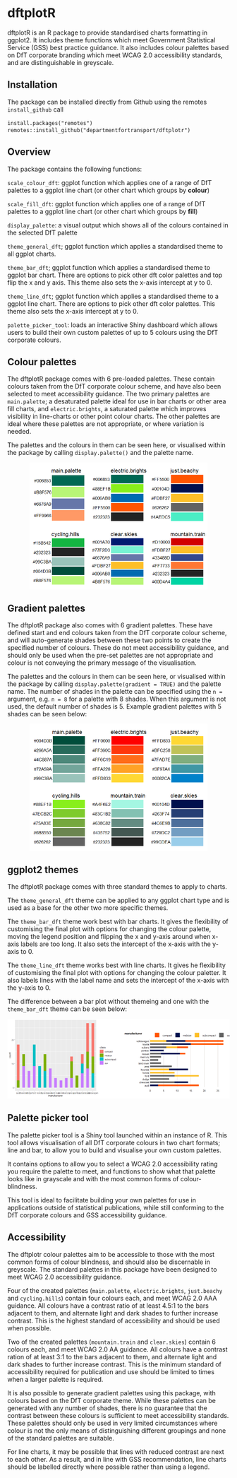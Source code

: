 
# dftplotR

dftplotR is an R package to provide standardised charts formatting in ggplot2. It includes theme functions which meet Government Statistical Service (GSS) best practice guidance. It also includes colour palettes based on DfT corporate branding which meet WCAG 2.0 accessibility standards, and are distinguishable in greyscale.

## Installation

The package can be installed directly from Github using the remotes `install_github` call

    install.packages("remotes")
    remotes::install_github("departmentfortransport/dftplotr")

## Overview

The package contains the following functions:

`scale_colour_dft`: ggplot function which applies one of a range of DfT palettes to a ggplot line chart (or other chart which groups by **colour**)

`scale_fill_dft`: ggplot function which applies one of a range of DfT palettes to a ggplot line chart (or other chart which groups by **fill**)

`display_palette`: a visual output which shows all of the colours contained in the selected DfT palette

`theme_general_dft`; ggplot function which applies a standardised theme to all ggplot charts.

`theme_bar_dft`; ggplot function which applies a standardised theme to ggplot bar chart. There are options to pick other dft color palettes and top flip the x and y axis. This theme also sets the x-axis intercept at y to 0.

`theme_line_dft`; ggplot function which applies a standardised theme to a ggplot line chart. There are options to pick other dft color palettes. This theme also sets the x-axis intercept at y to 0.

`palette_picker_tool`: loads an interactive Shiny dashboard which allows users to build their own custom palettes of up to 5 colours using the DfT corporate colours.

## Colour palettes

The dftplotR package comes with 6 pre-loaded palettes. These contain colours taken from the DfT corporate colour scheme, and have also been selected to meet accessibility guidance. The two primary palettes are `main.palette`; a desaturated palette ideal for use in bar charts or other area fill charts, and `electric.brights`, a saturated palette which improves visibility in line-charts or other point colour charts. The other palettes are ideal where these palettes are not appropriate, or where variation is needed.

The palettes and the colours in them can be seen here, or visualised within the package by calling `display.palette()` and the palette name.

<img src="README_files/figure-markdown_github/unnamed-chunk-1-1.png" width="80%" style="display: block; margin: auto;" />

## Gradient palettes

The dftplotR package also comes with 6 gradient palettes. These have defined start and end colours taken from the DfT corporate colour scheme, and will auto-generate shades between these two points to create the specified number of colours. These do not meet accessibility guidance, and should only be used when the pre-set palettes are not appropriate and colour is not conveying the primary message of the visualisation.

The palettes and the colours in them can be seen here, or visualised within the package by calling `display.palette(gradient = TRUE)` and the palette name. The number of shades in the palette can be specified using the `n =` argument, e.g. `n = 8` for a palette with 8 shades. When this argument is not used, the default number of shades is 5. Example gradient palettes with 5 shades can be seen below:

<img src="README_files/figure-markdown_github/unnamed-chunk-2-1.png" width="80%" style="display: block; margin: auto;" />

## ggplot2 themes

The dftplotR package comes with three standard themes to apply to charts.

The `theme_general_dft` theme can be applied to any ggplot chart type and is used as a base for the other two more specific themes.

The `theme_bar_dft` theme work best with bar charts. It gives the flexibility of customising the final plot with options for changing the colour palette, moving the legend position and flipping the x and y-axis around when x-axis labels are too long. It also sets the intercept of the x-axis with the y-axis to 0.

The `theme_line_dft` theme works best with line charts. It gives he flexibility of customising the final plot with options for changing the colour paletter. It also labels lines with the label name and sets the intercept of the x-axis with the y-axis to 0.

The difference between a bar plot without themeing and one with the `theme_bar_dft` theme can be seen below:

<img src="README_files/figure-markdown_github/unnamed-chunk-3-1.png" width="50%" /><img src="README_files/figure-markdown_github/unnamed-chunk-3-2.png" width="50%" />

## Palette picker tool

The palette picker tool is a Shiny tool launched within an instance of R. This tool allows visualisation of all DfT corporate colours in two chart formats; line and bar, to allow you to build and visualise your own custom palettes.

It contains options to allow you to select a WCAG 2.0 accessibility rating you require the palette to meet, and functions to show what that palette looks like in grayscale and with the most common forms of colour-blindness.

This tool is ideal to facilitate building your own palettes for use in applications outside of statistical publications, while still conforming to the DfT corporate colours and GSS accessibility guidance.

## Accessibility

The dftplotr colour palettes aim to be accessible to those with the most common forms of colour blindness, and should also be discernable in greyscale. The standard palettes in this package have been designed to meet WCAG 2.0 accessibility guidance.

Four of the created palettes (`main.palette`, `electric.brights`, `just.beachy` and `cycling.hills`) contain four colours each, and meet WCAG 2.0 AAA guidance. All colours have a contrast ratio of at least 4.5:1 to the bars adjacent to them, and alternate light and dark shades to further increase contrast. This is the highest standard of accessibility and should be used when possible.

Two of the created palettes (`mountain.train` and `clear.skies`) contain 6 colours each, and meet WCAG 2.0 AA guidance. All colours have a contrast ration of at least 3:1 to the bars adjacent to them, and alternate light and dark shades to further increase contrast. This is the minimum standard of accessibility required for publication and use should be limited to times when a larger palette is required.

It is also possible to generate gradient palettes using this package, with colours based on the DfT corporate theme. While these palettes can be generated with any number of shades, there is no guarantee that the contrast between these colours is sufficient to meet accessibility standards. These palettes should only be used in very limited circumstances where colour is not the only means of distinguishing different groupings and none of the standard palettes are suitable.

For line charts, it may be possible that lines with reduced contrast are next to each other. As a result, and in line with GSS recommendation, line charts should be labelled directly where possible rather than using a legend.
